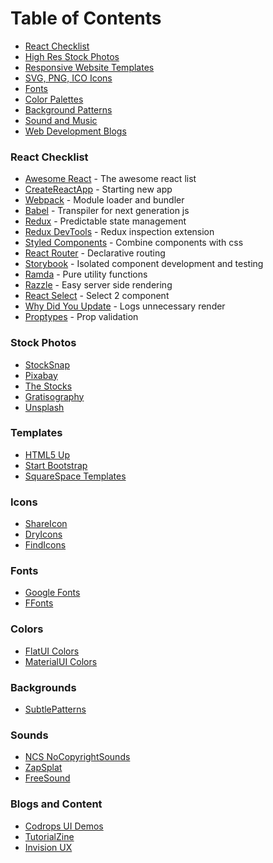 # Table of Contents
- [React Checklist](#react-checklist)
- [High Res Stock Photos](#stock-photos)
- [Responsive Website Templates](#templates)
- [SVG, PNG, ICO Icons](#icons)
- [Fonts](#fonts)
- [Color Palettes](#colors)
- [Background Patterns](#backgrounds)
- [Sound and Music](#sounds)
- [Web Development Blogs](#blogs)

### React Checklist
- [Awesome React](https://github.com/enaqx/awesome-react) - The awesome react list
- [CreateReactApp](https://github.com/facebookincubator/create-react-app) - Starting new app
- [Webpack](https://github.com/webpack/webpack) - Module loader and bundler
- [Babel](https://github.com/babel/babel) - Transpiler for next generation js
- [Redux](https://github.com/reactjs/redux) - Predictable state management
- [Redux DevTools](https://github.com/gaearon/redux-devtools) - Redux inspection extension
- [Styled Components](https://github.com/styled-components/styled-components) - Combine components with css
- [React Router](https://github.com/ReactTraining/react-router) - Declarative routing
- [Storybook](https://github.com/storybooks/storybook) - Isolated component development and testing
- [Ramda](https://github.com/ramda/ramda) - Pure utility functions
- [Razzle](https://github.com/jaredpalmer/razzle) - Easy server side rendering
- [React Select](https://github.com/JedWatson/react-select) - Select 2 component
- [Why Did You Update](https://github.com/maicki/why-did-you-update) - Logs unnecessary render
- [Proptypes](https://github.com/facebook/prop-types) - Prop validation

### Stock Photos
- [StockSnap](https://stocksnap.io/)
- [Pixabay](https://pixabay.com/)
- [The Stocks](http://thestocks.im)
- [Gratisography](https://gratisography.com/)
- [Unsplash](https://unsplash.com/)

### Templates
- [HTML5 Up](https://html5up.net/)
- [Start Bootstrap](https://startbootstrap.com/)
- [SquareSpace Templates](https://www.squarespace.com/templates/)

### Icons
- [ShareIcon](https://www.shareicon.net/)
- [DryIcons](http://dryicons.com/)
- [FindIcons](http://findicons.com/pack)

### Fonts
- [Google Fonts](https://fonts.google.com/)
- [FFonts](https://www.ffonts.net/)

### Colors
- [FlatUI Colors](http://flatuicolors.com/)
- [MaterialUI Colors](http://materialuicolors.co)

### Backgrounds
- [SubtlePatterns](https://www.toptal.com/designers/subtlepatterns/)

### Sounds
- [NCS NoCopyrightSounds](http://nocopyrightsounds.co.uk/)
- [ZapSplat](https://www.zapsplat.com/sound-effect-categories/)
- [FreeSound](https://freesound.org/)

### Blogs and Content
- [Codrops UI Demos](https://tympanus.net/codrops/)
- [TutorialZine](https://tutorialzine.com/)
- [Invision UX](https://www.invisionapp.com/blog)
